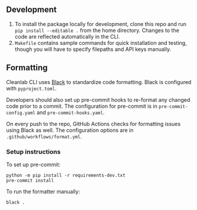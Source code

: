 ## Development

1. To install the package locally for development, clone this repo and run `pip install --editable .` from the home directory.
Changes to the code are reflected automatically in the CLI.
2. `Makefile` contains sample commands for quick installation and testing, though you will have to specify filepaths and API keys manually.

## Formatting

Cleanlab CLI uses [Black](https://black.readthedocs.io/en/stable/) to standardize code formatting.
Black is configured with `pyproject.toml`.

Developers should also set up pre-commit hooks to re-format any changed code prior to a commit. The configuration for pre-commit is in `pre-commit-config.yaml` and `pre-commit-hooks.yaml`.

On every push to the repo, GitHub Actions checks for formatting issues using Black as well. The configuration options are in `.github/workflows/format.yml`.

### Setup instructions

To set up pre-commit:

```
python -m pip install -r requirements-dev.txt
pre-commit install
```

To run the formatter manually:

```
black .
```

